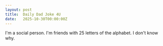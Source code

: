 ```yaml
---
layout: post
title:  Daily Dad Joke 4U
date:   2025-10-30T00:00:00Z
---
```

I'm a social person. I'm friends with 25 letters of the alphabet. I don't know why.

